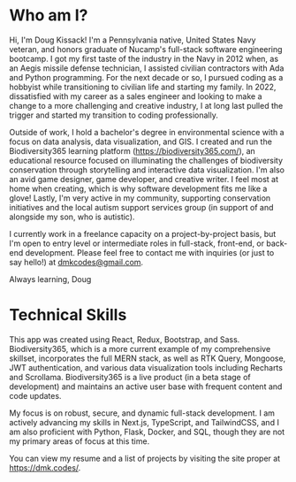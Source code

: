 # Who am I?

Hi, I'm Doug Kissack!  I'm a Pennsylvania native, United States Navy veteran, and honors graduate of Nucamp's full-stack software engineering bootcamp.  I got my first taste of the industry in the Navy in 2012 when, as an Aegis missile defense technician, I assisted civilian contractors with Ada and Python programming.  For the next decade or so, I pursued coding as a hobbyist while transitioning to civilian life and starting my family.  In 2022, dissatisfied with my career as a sales engineer and looking to make a change to a more challenging and creative industry, I at long last pulled the trigger and started my transition to coding professionally.

Outside of work, I hold a bachelor's degree in environmental science with a focus on data analysis, data visualization, and GIS.  I created and run the Biodiversity365 learning platform (https://biodiversity365.com/), an educational resource focused on illuminating the challenges of biodiversity conservation through storytelling and interactive data visualization.  I'm also an avid game designer, game developer, and creative writer.  I feel most at home when creating, which is why software development fits me like a glove!  Lastly, I'm very active in my community, supporting conservation initiatives and the local autism support services group (in support of and alongside my son, who is autistic).

I currently work in a freelance capacity on a project-by-project basis, but I'm open to entry level or intermediate roles in full-stack, front-end, or back-end development.  Please feel free to contact me with inquiries (or just to say hello!) at dmkcodes@gmail.com.

Always learning,
Doug

# Technical Skills

This app was created using React, Redux, Bootstrap, and Sass.  Biodiversity365, which is a more current example of my comprehensive skillset, incorporates the full MERN stack, as well as RTK Query, Mongoose, JWT authentication, and various data visualization tools including Recharts and Scrollama.  Biodiversity365 is a live product (in a beta stage of development) and maintains an active user base with frequent content and code updates.

My focus is on robust, secure, and dynamic full-stack development.  I am actively advancing my skills in Next.js, TypeScript, and TailwindCSS, and I am also proficient with Python, Flask, Docker, and SQL, though they are not my primary areas of focus at this time. 

You can view my resume and a list of projects by visiting the site proper at https://dmk.codes/.
